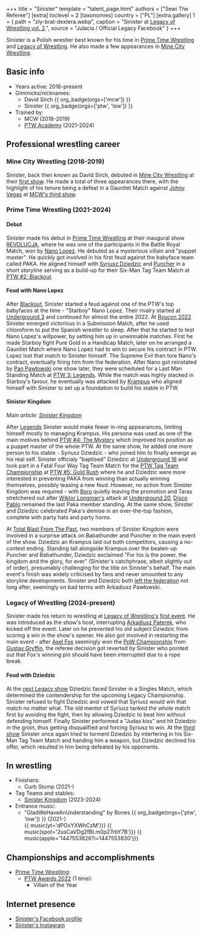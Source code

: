 +++
title = "Sinister"
template = "talent_page.html"
authors = ["Sewi The Referee"]
[extra]
toclevel = 2
[taxonomies]
country = ["PL"]
[extra.gallery]
1 = { path = "zly-brat-dextera.webp", caption = "Sinister at [Legacy of Wrestling vol. 2](@/e/low/2025-04-06-low-2.md).", source = "Julacia / Official Legacy Facebook" }
+++

Sinister is a Polish wrestler best known for his time in [Prime Time Wrestling](@/o/ptw.md) and [Legacy of Wrestling](@/o/low.md). He also made a few appearances in [Mine City Wrestling](@/o/mcw.md).

## Basic info

* Years active: 2018-present
* Gimmicks/nicknames:
  - David Sirch {{ org_badge(orgs=['mcw']) }}
  - Sinister {{ org_badge(orgs=['ptw', 'low']) }}
* Trained by:
  - MCW (2018-2019)
  - [PTW Academy](@/o/ptw-academy.md) (2021-2024)
 
## Professional wrestling career

### Mine City Wrestling (2018-2019)

Sinister, back then known as David Sirch, debuted in [Mine City Wrestling](@/o/mcw.md) at their [first show](@/e/mcw/2018-12-08-mcw-show-1.md). He made a total of three appearances there, with the highlight of his tenure being a defeat in a Gauntlet Match against [Johny Vegas](@/w/johny-vegas.md) at [MCW's third show](@/e/mcw/2019-09-14-mcw-show-3.md).

### Prime Time Wrestling (2021-2024)

#### Debut

Sinister made his debut in [Prime Time Wrestling](@/o/ptw.md) at their inaugural show [REVOLUCJA](@/e/ptw/2021-10-09-ptw-1-revolucja.md), where he was one of the participants in the Battle Royal Match, won by [Nano Lopez](@/w/nano-lopez.md).
He debuted as a mysterious villain and "puppet master". He quickly got involved in his first feud against the babyface team called PAKA. He aligned himself with [Syriusz Dziedzic](@/w/dziedzic.md) and [Puncher](@/w/puncher.md) in a short storyline serving as a build-up for their Six-Man Tag Team Match at [PTW #2: Blackout](@/e/ptw/2022-02-19-ptw-2-blackout.md).

#### Feud with Nano Lopez

After [Blackout](@/e/ptw/2022-02-19-ptw-2-blackout.md), Sinister started a feud against one of the PTW's top babyfaces at the time - "Starboy" Nano Lopez. Their rivalry started at [Underground 3](@/e/ptw/2022-03-27-ptw-underground-3.md) and continued for almost the entire 2022. At [Ryucon 2022](@/e/ptw/2022-07-31-ptw-x-ryucon.md) Sinister emerged victorious in a Submission Match, after he used chloroform to put the Spanish wrestler to sleep. After that he started to test Nano Lopez's willpower, by setting him up in unwinnable matches. First he made Starboy fight Pure Gold in a Handicap Match, later on he arranged a Gauntlet Match where Nano Lopez had to win to secure his contract in PTW. Lopez lost that match to Sinister himself. The Supreme Evil then tore Nano's contract, eventually firing him from the federation. After Nano got reinstated by [Pan Pawłowski](@/w/pan-pawlowski.md) one show later, they were scheduled for a Last Man Standing Match at [PTW 3: Legends](@/e/ptw/2022-11-26-ptw-3-legends.md). While the match was highly stacked in Starboy's favour, he eventually was attacked by [Krampus](@/w/krampus.md) who aligned himself with Sinister to set up a foundation to build his stable in PTW.

#### Sinister Kingdom

_Main article: [Sinister Kingdom](@/tt/sinister-kingdom.md)_

After [Legends](@/e/ptw/2022-11-26-ptw-3-legends.md) Sinister would make fewer in-ring appearances, limiting himself mostly to managing Krampus. His persona was used as one of the main motives behind [PTW #4: The Mystery](@/e/ptw/2023-06-25-ptw-4-mystery.md) which improved his position as a puppet master of the whole PTW. At the same show, he added one more person to his stable - Syriusz Dziedzic - who joined him to finally emerge as his real self. Sinister officialy "baptised" Dziedzic at [Underground 16](@/e/ptw/2023-07-30-ptw-underground-16.md) and took part in a Fatal Four Way Tag Team Match for the [PTW Tag Team Championship](@/c/ptw-tag-team-championship.md) at [PTW #5: Gold Rush](@/e/ptw/2024-02-03-ptw-5-gold-rush.md) where he and Dziedzic were more interested in preventing PAKA from winning than actually winning themselves, possibly teasing a new feud.
However, no action from Sinister Kingdom was required - with [Boro](@/w/boro.md) quietly leaving the promotion and Taras stretchered out after [Wiktor Longman's](@/w/wiktor-longman.md) attack at [Underground 20](@/e/ptw/2023-12-10-ptw-underground-20.md), [Disco Pablo](@/w/disco-pablo.md) remained the last Paka member standing. At the same show, Sinister and Dziedzic celebrated Paka's demise in an over-the-top fashion, complete with party hats and party horns.

At [Total Blast From The Past](@/e/ptw/2024-05-11-ptw-6.md), two members of Sinister Kingdom were involved in a surprise attack on Babathunder and Puncher in the main event of the show. Dziedzic an Krampus laid out both competitors, causing a no-contest ending. Standing tall alongside Krampus over the beaten-up Puncher and Babathunder, Dziedzic exclaimed "For his is the power, the kingdom and the glory, for ever" (Sinister's catchphrase, albeit slightly out of order), presumably challenging for the title on Sinister's behalf. The main event's finish was widely criticised by fans and never amounted to any storyline developments. Sinister and Dziedzic both [left the federation](@/a/ptw-exits.md) not long after, seemingly on bad terms with Arkadiusz Pawłowski.

### Legacy of Wrestling (2024-present)

Sinister made his return to wrestling at [Legacy of Wrestling's](@/o/low.md) [first event](@/e/low/2024-12-01-low-1.md). He was introduced as the show's host, interrupting [Arkadiusz Paterek](@/w/arek-paterek.md), who kicked off the event. Later on he prevented his old subject Dziedzic from scoring a win in the show's opener. He also got involved in restarting the main event - after [Axel Fox](@/w/axel-fox.md) seemingly won the [PpW Championship](@/c/ppw-championship.md) from [Gustav Gryffin](@/w/gustav-gryffin.md), the referee decision got reverted by Sinister who pointed out that Fox's winning pin should have been interrupted due to a rope break.

#### Feud with Dziedzic

At the [next Legacy show](@/e/low/2025-04-06-low-2.md) Dziedzic faced Sinister in a Singles Match, which determined the contendership for the upcoming Legacy Championship. Sinister refused to fight Dziedzic and vowed that Syriusz would win that match no matter what. The old mentor of Syriusz tanked the whole match first by avoiding the fight, then by allowing Dziedzic to beat him without defending himself. Finally Sinister performed a "Judas kiss" and hit Dziedzic in the groin, thus getting disqualified and forcing Syriusz to win. At the [third show](@/e/low/2025-07-11-low-3.md) Sinister once again tried to torment Dziedzic by interfering in his Six-Man Tag Team Match and handing him a weapon, but Dziedzic declined his offer, which resulted in him being defeated by his opponents.

## In wrestling

* Finishers:
  - Curb Stomp (2021-)
* Tag Teams and stables:
  - [Sinister Kingdom](@/tt/sinister-kingdom.md) (2023-2024)
* Entrance music:
  - "GladWeHaveAnUnderstanding" by Bones
    {{ org_badge(orgs=['ptw', 'low']) }} (2021-)  <br>
    {{ music(yt='dPGxYXWhCzM')}}
    {{ music(spot='2usCaVDg2fBLm0p27rbY7B')}}
    {{ music(apple='1447553826?i=1447553830')}}

## Championships and accomplishments

* [Prime Time Wrestling](@/o/ptw.md):
  - [PTW Awards 2022](@/a/ptw-awards-2022.md) (1 time):
    * Villain of the Year

## Internet presence

- [Sinister's Facebook profile](https://www.facebook.com/sinisterptw)
- [Sinister's Instagram](https://www.instagram.com/sinister_wrestler/)
